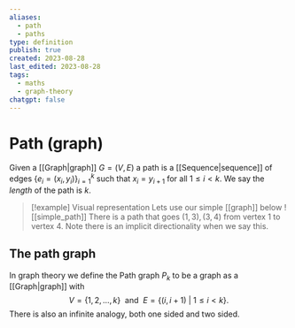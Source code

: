 ```yaml
---
aliases:
  - path
  - paths
type: definition
publish: true
created: 2023-08-28
last_edited: 2023-08-28
tags:
  - maths
  - graph-theory
chatgpt: false
---
```

# Path (graph)

Given a [[Graph|graph]] $G = (V, E)$ a path is a [[Sequence|sequence]] of edges $\{e_i = (x_i, y_i)\}_{i=1}^k$ such that $x_i = y_{i+1}$ for all $1 \leq i < k$. We say the *length* of the path is $k$.

> [!example] Visual representation
> Lets use our simple [[graph]] below
> ![[simple_path]]
> There is a path that goes $(1,3), (3,4)$ from vertex 1 to vertex 4. Note there is an implicit directionality when we say this.

## The path graph

In graph theory we define the Path graph $P_k$ to be a graph as a [[Graph|graph]] with
$$V = \{1,2, \ldots, k\} \ \mbox{ and } \ E = \{(i,i+1)\ \vert \ 1 \leq i < k \}.$$ There is also an infinite analogy, both one sided and two sided.